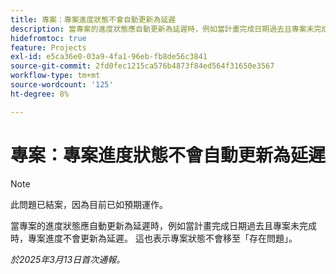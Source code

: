 ```yaml
---
title: 專案：專案進度狀態不會自動更新為延遲
description: 當專案的進度狀態應自動更新為延遲時，例如當計畫完成日期過去且專案未完成時，專案進度不會更新為延遲。 這也表示專案狀態不會移至「存在問題」。
hidefromtoc: true
feature: Projects
exl-id: e5ca36e0-03a9-4fa1-96eb-fb8de56c3841
source-git-commit: 2fd0fec1215ca576b4873f84ed564f31650e3567
workflow-type: tm+mt
source-wordcount: '125'
ht-degree: 8%

---
```


# 專案：專案進度狀態不會自動更新為延遲

>[!NOTE]
>
>此問題已結案，因為目前已如預期運作。

當專案的進度狀態應自動更新為延遲時，例如當計畫完成日期過去且專案未完成時，專案進度不會更新為延遲。 這也表示專案狀態不會移至「存在問題」。

_於2025年3月13日首次通報。_

